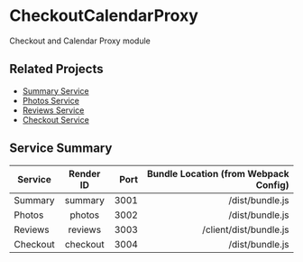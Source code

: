 # CheckoutCalendarProxy
Checkout and Calendar Proxy module 

## Related Projects
 * [Summary Service](https://github.com/AirHackers/SummaryModule)
 * [Photos Service](https://github.com/AirHackers/photos-view-victor)
 * [Reviews Service](https://github.com/AirHackers/ReviewService)
 * [Checkout Service](https://github.com/AirHackers/CheckoutCalendarService)

## Service Summary
| Service       | Render ID     | Port  | Bundle Location (from Webpack Config) |
| ------------- |:-------------:| -----:| ----------------------:|
| Summary       | summary       |  3001 | /dist/bundle.js        | 
| Photos        | photos        |  3002 | /dist/bundle.js        |
| Reviews       | reviews       |  3003 | /client/dist/bundle.js |
| Checkout      | checkout      |  3004 | /dist/bundle.js        |
